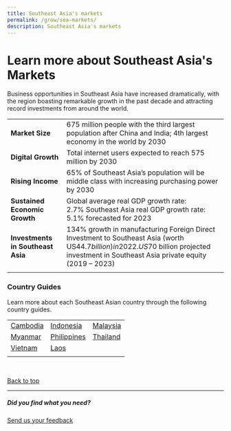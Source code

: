 ```yaml
---
title: Southeast Asia's markets
permalink: /grow/sea-markets/
description: Southeast Asia's markets
---
```

# Learn more about Southeast Asia's Markets
Business opportunities in Southeast Asia have increased dramatically, with the region boasting remarkable growth in the past decade and attracting record investments from around the world.



|  |  | 
| -------- | -------- | 
|<b>Market Size</b>| 675 million people with the third largest population after China and India; 4th largest economy in the world by 2030 | 
|<b>Digital Growth</b>|Total internet users expected to reach 575 million by 2030 | 
|<b>Rising Income</b>| 65% of Southeast Asia’s population will be middle class with increasing purchasing power by 2030 | 
|<b>Sustained Economic Growth</b>|  Global average real GDP growth rate: 2.7%&nbsp;Southeast Asia real GDP growth rate: 5.1%&nbsp;forecasted for 2023 | 
|<b>Investments in Southeast Asia</b>| 134% growth in manufacturing Foreign Direct Investment to Southeast Asia (worth US$44.7 billion) in 2022. US$70 billion projected investment in Southeast Asia private equity (2019 – 2023)    | 
| | | <br>


### Country Guides
Learn more about each Southeast Asian country through the following country guides.<br>

|  |  |  |
| -------- | -------- | -------- |
| [Cambodia](https://www.enterprisesg.gov.sg/Grow-Your-Business/go-global/market-guides/southeast-asia/Cambodia/overview)<br> | [Indonesia](https://www.enterprisesg.gov.sg/Grow-Your-Business/go-global/market-guides/southeast-asia/Indonesia/overview)<br> | [Malaysia](https://www.enterprisesg.gov.sg/Grow-Your-Business/go-global/market-guides/southeast-asia/malaysia/overview)<br>  |
| [Myanmar](https://www.enterprisesg.gov.sg/Grow-Your-Business/go-global/market-guides/southeast-asia/myanmar/overview)<br> | [Philippines](https://www.enterprisesg.gov.sg/Grow-Your-Business/go-global/market-guides/southeast-asia/philippines/overview)<br> |[Thailand](https://www.enterprisesg.gov.sg/Grow-Your-Business/go-global/market-guides/southeast-asia/thailand/overview)<br> |
| [Vietnam](https://www.enterprisesg.gov.sg/Grow-Your-Business/go-global/market-guides/southeast-asia/vietnam/overview)<br>  | [Laos](https://www.enterprisesg.gov.sg/Grow-Your-Business/go-global/market-guides/southeast-asia/Laos/overview) |  |
|  |  |  |

<br>

[Back to top](#learn-more-about-southeast-asias-markets)
<br>
<hr>

##### Did you find what you need?
[Send us your feedback](https://form.gov.sg/642693623cb98f001239be0d)